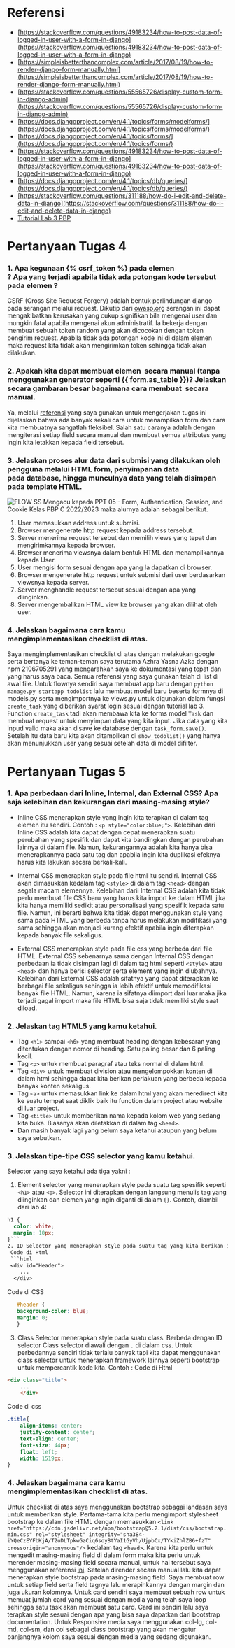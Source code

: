 # Referensi
- [https://stackoverflow.com/questions/49183234/how-to-post-data-of-logged-in-user-with-a-form-in-django](https://stackoverflow.com/questions/49183234/how-to-post-data-of-logged-in-user-with-a-form-in-django)
- [https://simpleisbetterthancomplex.com/article/2017/08/19/how-to-render-django-form-manually.html](https://simpleisbetterthancomplex.com/article/2017/08/19/how-to-render-django-form-manually.html)
- [https://stackoverflow.com/questions/55565726/display-custom-form-in-django-admin](https://stackoverflow.com/questions/55565726/display-custom-form-in-django-admin)
- [https://docs.djangoproject.com/en/4.1/topics/forms/modelforms/](https://docs.djangoproject.com/en/4.1/topics/forms/modelforms/)
- [https://docs.djangoproject.com/en/4.1/topics/forms/](https://docs.djangoproject.com/en/4.1/topics/forms/)
- [https://stackoverflow.com/questions/49183234/how-to-post-data-of-logged-in-user-with-a-form-in-django](https://stackoverflow.com/questions/49183234/how-to-post-data-of-logged-in-user-with-a-form-in-django)
- [https://docs.djangoproject.com/en/4.1/topics/db/queries/](https://docs.djangoproject.com/en/4.1/topics/db/queries/)
- [https://stackoverflow.com/questions/311188/how-do-i-edit-and-delete-data-in-django](https://stackoverflow.com/questions/311188/how-do-i-edit-and-delete-data-in-django)
- [Tutorial Lab 3 PBP](https://pbp-fasilkom-ui.github.io/ganjil-2023/assignments/tutorial/tutorial-3/)

# Pertanyaan Tugas 4

### 1. Apa kegunaan {% csrf_token %} pada elemen <form>? Apa yang terjadi apabila tidak ada potongan kode tersebut pada elemen <form>?
CSRF (Cross Site Request Forgery) adalah bentuk perlindungan django pada serangan melalui request. Dikutip dari [owasp.org](https://owasp.org/www-community/attacks/csrf) serangan ini dapat mengakibatkan kerusakan yang cukup signifikan bila mengenai user dan mungkin fatal apabila mengenai akun administratif. Ia bekerja dengan membuat sebuah token random yang akan dicocokan dengan token pengirim request. Apabila tidak ada potongan kode ini di dalam elemen <form> maka request kita tidak akan mengirimkan token sehingga tidak akan dilakukan.

### 2. Apakah kita dapat membuat elemen <form> secara manual (tanpa menggunakan generator seperti {{ form.as_table }})? Jelaskan secara gambaran besar bagaimana cara membuat <form> secara manual.
Ya, melalui [referensi](https://simpleisbetterthancomplex.com/article/2017/08/19/how-to-render-django-form-manually.html) yang saya gunakan untuk mengerjakan tugas ini dijelaskan bahwa ada banyak sekali cara untuk menampilkan form dan cara kita membuatnya sangatlah fleksibel. Salah satu caranya adalah dengan mengiterasi setiap field secara manual dan membuat semua attributes yang ingin kita letakkan kepada field tersebut.

### 3. Jelaskan proses alur data dari submisi yang dilakukan oleh pengguna melalui HTML form, penyimpanan data pada database, hingga munculnya data yang telah disimpan pada template HTML.
![FLOW SS](/todolist/Flow.png)
Mengacu kepada PPT 05 - Form, Authentication, Session, and Cookie Kelas PBP C 2022/2023 maka alurnya adalah sebagai berikut.
1. User memasukkan address untuk submisi.
2. Browser mengenerate http request kepada address tersebut.
3. Server menerima request tersebut dan memilih views yang tepat dan mengirimkannya kepada browser.
4. Browser menerima viewsnya dalam bentuk HTML dan menampilkannya kepada User.
5. User mengisi form sesuai dengan apa yang Ia dapatkan di browser.
6. Browser mengenerate http request untuk submisi dari user berdasarkan viewsnya kepada server.
7. Server menghandle request tersebut sesuai dengan apa yang diinginkan.
8. Server mengembalikan HTML view ke browser yang akan dilihat oleh user.

### 4. Jelaskan bagaimana cara kamu mengimplementasikan checklist di atas.
Saya mengimplementasikan checklist di atas dengan melakukan google serta bertanya ke teman-teman saya terutama Azhra Yasna Azka dengan npm 2106705291 yang mengarahkan saya ke dokumentasi yang tepat dan yang harus saya baca. Semua referensi yang saya gunakan telah di list di awal file. Untuk flownya sendiri saya membuat app baru dengan ```python manage.py startapp todolist``` lalu membuat model baru beserta formnya di models.py serta mengimportnya ke views.py untuk digunakan dalam fungsi ```create_task``` yang diberikan syarat login sesuai dengan tutorial lab 3. Function ```create_task``` tadi akan membawa kita ke forms model ```Task``` dan membuat request untuk menyimpan data yang kita input. Jika data yang kita inpud valid maka akan disave ke database dengan ```task_form.save()```. Setelah itu data baru kita akan ditampilkan di ```show_todolist()``` yang hanya akan menunjukkan user yang sesuai setelah data di model difilter.

# Pertanyaan Tugas 5
### 1. Apa perbedaan dari Inline, Internal, dan External CSS? Apa saja kelebihan dan kekurangan dari masing-masing style?
* Inline CSS menerapkan style yang ingin kita terapkan di dalam tag elemen itu sendiri. Contoh : `<p style="color:blue;">`. Kelebihan dari Inline CSS adalah kita dapat dengan cepat menerapkan suatu perubahan yang spesifik dan dapat kita bandingkan dengan perubahan lainnya di dalam file. Namun, kekurangannya adalah kita hanya bisa menerapkannya pada satu tag dan apabila ingin kita duplikasi efeknya harus kita lakukan secara berkali-kali.

* Internal CSS menerapkan style pada file html itu sendiri. Internal CSS akan dimasukkan kedalam tag `<style>` di dalam tag `<head>` dengan segala macam elemennya. Kelebihan darii Internal CSS adalah kita tidak perlu membuat file CSS baru yang harus kita import ke dalam HTML jika kita hanya memiliki sedikit atau personalisasi yang spesifik kepada satu file. Namun, ini berarti bahwa kita tidak dapat menggunakan style yang sama pada HTML yang berbeda tanpa harus melakukan modifikasi yang sama sehingga akan menjadi kurang efektif apabila ingin diterapkan kepada banyak file sekaligus.

* External CSS menerapkan style pada file css yang berbeda dari file HTML. External CSS sebenarnya sama dengan Internal CSS dengan perbedaan ia tidak disimpan lagi di dalam tag html seperti `<style>` atau `<head>` dan hanya berisi selector serta element yang ingin diubahnya. Kelebihan dari External CSS adalah sifatnya yang dapat diterapkan ke berbagai file sekaligus sehingga ia lebih efektif untuk memodifikasi banyak file HTML. Namun, karena ia sifatnya diimport dari luar maka jika terjadi gagal import maka file HTML bisa saja tidak memiliki style saat diload.

### 2. Jelaskan tag HTML5 yang kamu ketahui.
* Tag `<h1>` sampai `<h6>` yang membuat heading dengan kebesaran yang ditentukan dengan nomor di heading. Satu paling besar dan 6 paling kecil.
* Tag `<p>` untuk membuat paragraf atau teks normal di dalam html.
* Tag `<div>` untuk membuat division atau mengelompokkan konten di dalam html sehingga dapat kita berikan perlakuan yang berbeda kepada banyak konten sekaligus.
* Tag `<a>` untuk memasukkan link ke dalam html yang akan meredirect kita ke suatu tempat saat diklik baik itu function dalam project atau website di luar project.
* Tag `<title>` untuk memberikan nama kepada kolom web yang sedang kita buka. Biasanya akan diletakkan di dalam tag `<head>`.
* Dan masih banyak lagi yang belum saya ketahui ataupun yang belum saya sebutkan.

### 3. Jelaskan tipe-tipe CSS selector yang kamu ketahui.
Selector yang saya ketahui ada tiga yakni :
1. Element selector yang menerapkan style pada suatu tag spesifik seperti `<h1>` atau `<p>`. Selector ini diterapkan dengan langsung menulis tag yang diinginkan dan elemen yang ingin diganti di dalam `{}`. Contoh, diambil dari lab 4:
```css
h1 {
  color: white;
  margin: 10px;
}```
2. ID Selector yang menerapkan style pada suatu tag yang kita berikan id tertentu. Misal kita memiliki div dengan id="Header" maka kita dapat menerapkan style dengan menggunakan #Header {}. Contoh :
 Code di Html
 ```html
 <div id="Header">
    ...
  </div>
  ```
 Code di CSS
 ```css
    #header {
    background-color: blue;
    margin: 0;
    }
 ```
3. Class Selector menerapkan style pada suatu class. Berbeda dengan ID selector Class selector diawali dengan `.` di dalam css. Untuk perbedannya sendiri tidak terlalu banyak tapi kita dapat menggunakan class selector untuk menerapkan framework lainnya seperti bootstrap untuk mempercantik kode kita.
Contoh :
Code di Html
```html
<div class="title">
    ...
    </div>
```
Code di css
```css
.title{
    align-items: center;
    justify-content: center;
    text-align: center;
    font-size: 44px;
    float: left;
    width: 1519px;
}
```
### 4. Jelaskan bagaimana cara kamu mengimplementasikan checklist di atas.

Untuk checklist di atas saya menggunakan bootstrap sebagai landasan saya untuk memberikan style. Pertama-tama kita perlu mengimport stylesheet bootstrap ke dalam file HTML dengan memasukkan `<link href="https://cdn.jsdelivr.net/npm/bootstrap@5.2.1/dist/css/bootstrap.min.css" rel="stylesheet" integrity="sha384-iYQeCzEYFbKjA/T2uDLTpkwGzCiq6soy8tYaI1GyVh/UjpbCx/TYkiZhlZB6+fzT" crossorigin="anonymous"/>` kedalam tag `<head>`.
Karena kita perlu untuk mengedit masing-masing field di dalam form maka kita perlu untuk merender masing-masing field secara manual, untuk hal tersebut saya menggunakan referensi [ini](https://simpleisbetterthancomplex.com/article/2017/08/19/how-to-render-django-form-manually.html). Setelah dirender secara manual lalu kita dapat menerapkan style bootstrap pada masing-masing field. Saya membuat row untuk setiap field serta field tagnya lalu merapihkannya dengan margin dan juga ukuran kolomnya. 
Untuk card sendiri saya membuat sebuah row untuk memuat jumlah card yang sesuai dengan media yang telah saya loop sehingga satu task akan membuat satu card. Card ini sendiri lalu saya terapkan style sesuai dengan apa yang bisa saya dapatkan dari bootstrap documentation.
Untuk Responsive media saya menggunakan col-lg, col-md, col-sm, dan col sebagai class bootstrap yang akan mengatur panjangnya kolom saya sesuai dengan media yang sedang digunakan.